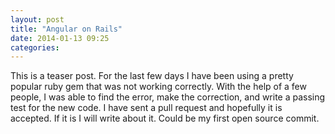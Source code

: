 ```yaml
---
layout: post
title: "Angular on Rails"
date: 2014-01-13 09:25
categories:
---
```

This is a teaser post.  For the last few days I have been using a pretty popular ruby gem that was not working correctly.  With the help of a few people, I was able to find the error, make the correction, and write a passing test for the new code.  I have sent a pull request and hopefully it is accepted.  If it is I will write about it.  Could be my first open source commit.
